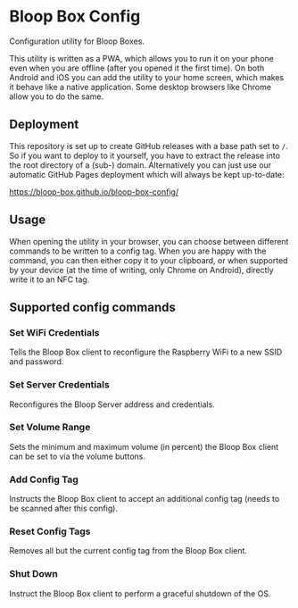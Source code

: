 # Bloop Box Config

Configuration utility for Bloop Boxes.

This utility is written as a PWA, which allows you to run it on your phone even when you are offline (after you opened
it the first time). On both Android and iOS you can add the utility to your home screen, which makes it behave like a
native application. Some desktop browsers like Chrome allow you to do the same.

## Deployment

This repository is set up to create GitHub releases with a base path set to `/`. So if you want to deploy to it
yourself, you have to extract the release into the root directory of a (sub-) domain. Alternatively you can just use
our automatic GitHub Pages deployment which will always be kept up-to-date:

https://bloop-box.github.io/bloop-box-config/

## Usage

When opening the utility in your browser, you can choose between different commands to be written to a config tag. When
you are happy with the command, you can then either copy it to your clipboard, or when supported by your device (at the
time of writing, only Chrome on Android), directly write it to an NFC tag.

## Supported config commands

### Set WiFi Credentials

Tells the Bloop Box client to reconfigure the Raspberry WiFi to a new SSID and password.

### Set Server Credentials

Reconfigures the Bloop Server address and credentials.

### Set Volume Range

Sets the minimum and maximum volume (in percent) the Bloop Box client can be set to via the volume buttons.

### Add Config Tag

Instructs the Bloop Box client to accept an additional config tag (needs to be scanned after this config).

### Reset Config Tags

Removes all but the current config tag from the Bloop Box client.

### Shut Down

Instruct the Bloop Box client to perform a graceful shutdown of the OS. 

